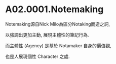 # A02.0001.Notemaking

Notemaking源自Nick Milo為區分Notaking而造之詞,

以強調出更加主動, 展現主體性的筆記行為.

而主體性 (Agency) 是基於 Notamaker 自身的價值觀,

也是人展現個性 Character 之處. 